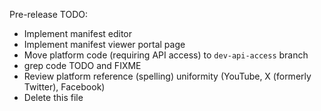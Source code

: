 Pre-release TODO:

* Implement manifest editor
* Implement manifest viewer portal page
* Move platform code (requiring API access) to `dev-api-access` branch
* grep code TODO and FIXME
* Review platform reference (spelling) uniformity (YouTube, X (formerly Twitter), Facebook)
* Delete this file